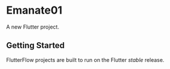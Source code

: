 # Emanate01

A new Flutter project.

## Getting Started

FlutterFlow projects are built to run on the Flutter _stable_ release.
